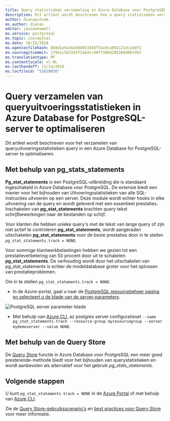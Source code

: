 ```yaml
---
title: Query statistieken verzameling in Azure Database voor PostgreSQL-server query statistieken verzameling optimaliseren
description: Dit artikel wordt beschreven hoe u query statistieken verzameling op een Azure Database for PostgreSQL-server kunt optimaliseren.
author: dianaputnam
ms.author: dianas
editor: jasonwhowell
ms.service: postgresql
ms.topic: conceptual
ms.date: 10/25/2018
ms.openlocfilehash: 8b8d1a5a16a948953838f51edca091121dc14df1
ms.sourcegitcommit: 1f9e1c563245f2a6dcc40ff398d20510dd88fd92
ms.translationtype: MT
ms.contentlocale: nl-NL
ms.lasthandoff: 11/14/2018
ms.locfileid: "51629020"
---
```

# <a name="optimize-query-statistics-collection-in-azure-database-for-postgresql-server"></a>Query verzamelen van queryuitvoeringsstatistieken in Azure Database for PostgreSQL-server te optimaliseren 
Dit artikel wordt beschreven voor het verzamelen van queryuitvoeringsstatistieken query in een Azure Database for PostgreSQL-server te optimaliseren.

## <a name="using-pgstatsstatements"></a>Met behulp van pg_stats_statements
**Pg_stat_statements** is een PostgreSQL-uitbreiding die is standaard ingeschakeld in Azure Database voor PostgreSQL. De extensie biedt een manier voor het bijhouden van Uitvoeringsstatistieken van alle SQL-instructies uitvoeren op een server. Deze module wordt echter hooks in elke uitvoering van de query en wordt geleverd met een essentieel prestaties. Inschakelen van **pg_stat_statements** krachten query tekst schrijfbewerkingen naar de bestanden op schijf.

Voor klanten die hebben unieke query's met de tekst van lange query of zijn niet actief te controleren **pg_stat_statements**, wordt aangeraden uitschakelen **pg_stat_statements** voor de beste prestaties door in te stellen `pg_stat_statements.track = NONE`.

Voor sommige klantwerkbelastingen hebben we gezien tot een prestatieverbetering van 50 procent door uit te schakelen **pg_stat_statements**. De verhouding wordt door het uitschakelen van pg_stat_statements is echter de modeldatabase groter voor het oplossen van prestatieproblemen.

Om in te stellen `pg_stat_statements.track = NONE`:

- In de Azure-portal, gaat u naar de [PostgreSQL resourcebeheer pagina en selecteert u de blade van de server-parameters](howto-configure-server-parameters-using-portal.md).

![PostgreSQL server parameter-blade](.\media\howto-optimize-query-stats-collection\pg_stats_statements_portal.png)

- Met behulp van [Azure CLI](howto-configure-server-parameters-using-cli.md), az postgres server configuratieset `--name pg_stat_statements.track --resource-group myresourcegroup --server mydemoserver --value NONE`.

## <a name="using-query-store"></a>Met behulp van de Query Store 
De [Query Store](concepts-query-store.md) functie in Azure Database voor PostgreSQL een meer goed presterende-methode biedt voor het bijhouden van querystatistieken en wordt aanbevolen als alternatief voor het gebruik *pg_stats_statements*. 

## <a name="next-steps"></a>Volgende stappen
U kunt `pg_stat_statements.track = NONE` in de [Azure Portal](howto-configure-server-parameters-using-portal.md) of met behulp van [Azure CLI](howto-configure-server-parameters-using-cli.md).

Zie de [Query Store-gebruiksscenario's](concepts-query-store-scenarios.md) en [best practices voor Query Store](concepts-query-store-best-practices.md) voor meer informatie. 
